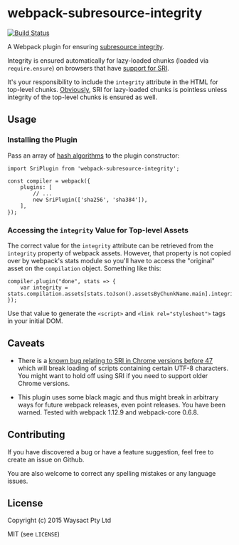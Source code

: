 # webpack-subresource-integrity

[![Build Status](https://travis-ci.org/waysact/webpack-subresource-integrity.svg?branch=master)](https://travis-ci.org/waysact/webpack-subresource-integrity)

A Webpack plugin for ensuring
[subresource integrity](http://www.w3.org/TR/SRI/).

Integrity is ensured automatically for lazy-loaded chunks (loaded via
`require.ensure`) on browsers that have
[support for SRI](http://caniuse.com/#feat=subresource-integrity).

It's your responsibility to include the `integrity` attribute in the
HTML for top-level chunks.
[Obviously](https://en.wikipedia.org/wiki/Merkle_tree), SRI for
lazy-loaded chunks is pointless unless integrity of the top-level
chunks is ensured as well.

## Usage

### Installing the Plugin

Pass an array of
[hash algorithms](http://www.w3.org/TR/SRI/#cryptographic-hash-functions)
to the plugin constructor:

    import SriPlugin from 'webpack-subresource-integrity';

    const compiler = webpack({
        plugins: [
            // ...
            new SriPlugin(['sha256', 'sha384']),
        ],
    });

### Accessing the `integrity` Value for Top-level Assets

The correct value for the `integrity` attribute can be retrieved from
the `integrity` property of webpack assets.  However, that property is
not copied over by webpack's stats module so you'll have to access the
"original" asset on the `compilation` object.  Something like this:

    compiler.plugin("done", stats => {
        var integrity = stats.compilation.assets[stats.toJson().assetsByChunkName.main].integrity;
    });

Use that value to generate the `<script>` and `<link
rel="stylesheet">` tags in your initial DOM.

## Caveats

* There is a
  [known bug relating to SRI in Chrome versions before 47](https://code.google.com/p/chromium/issues/detail?id=527286)
  which will break loading of scripts containing certain UTF-8
  characters.  You might want to hold off using SRI if you need to
  support older Chrome versions.

* This plugin uses some black magic and thus might break in arbitrary
  ways for future webpack releases, even point releases.  You have
  been warned.  Tested with webpack 1.12.9 and webpack-core 0.6.8.

## Contributing

If you have discovered a bug or have a feature suggestion, feel free to create an issue on Github.

You are also welcome to correct any spelling mistakes or any language issues.

## License

Copyright (c) 2015 Waysact Pty Ltd

MIT (see `LICENSE`)
